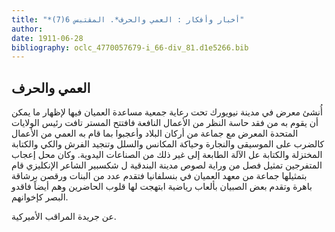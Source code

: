 ```yaml
---
title: "*أخبار وأفكار : العمي والحرف*. المقتبس 6(7)"
author: 
date: 1911-06-28
bibliography: oclc_4770057679-i_66-div_81.d1e5266.bib
---
```




##  العمي والحرف 


 أُنشئ معرض في مدينة نيويورك تحت رعاية جمعية مساعدة العميان فيها لإظهار ما يمكن أن يقوم به من فقد حاسة النظر من الأعمال النافعة فافتتح المستر تافت رئيس   الولايات المتحدة المعرض مع جماعة من أركان البلاد وأعجبوا بما قام به العمي من الأعمال كالضرب على الموسيقى والنجارة وحياكة المكانس والسلل وتنجيد الفرش والكي والكتابة المختزلة والكتابة عل الآلة الطابعة إلى غير ذلك من الصناعات اليدوية. وكان محل إعجاب المتفرجين تمثيل فصل من وراية لصوص مدينة البندقية ل  شكسبير  الشاعر الإنكليزي قام بتمثيلها جماعة من معهد العميان في بنسلفانيا فتقدم عدد من البنات ورقصن برشاقة باهرة وتقدم بعض الصبيان بألعاب رياضية ابتهجت لها قلوب الحاضرين وهم أيضاً فاقدو البصر كإخوانهم. 

 عن جريدة  المراقب  الأميركية. 
